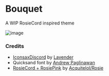 # Bouquet
A WIP RosieCord inspired theme

![image](https://user-images.githubusercontent.com/76500838/230688058-d0592511-d38a-4a21-a273-cff4ab5c1330.png)

### Credits

* [IconsaxDiscord](https://github.com/Lavender-Discord/IconsaxDiscord) by [Lavender](https://github.com/Lavender-Discord/IconsaxDiscord)
* Quicksand font by [Andrew Paglinawan](https://fonts.google.com/specimen/Quicksand)
* [RosieCord + RosiePink](https://github.com/acquitelol/rosiecord) by [Acquitelol/Rosie](https://github.com/acquitelol)
